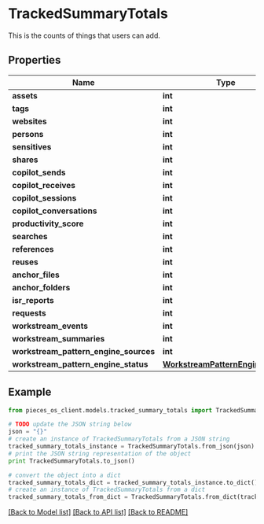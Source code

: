 # TrackedSummaryTotals

This is the counts of things that users can add.

## Properties
Name | Type | Description | Notes
------------ | ------------- | ------------- | -------------
**assets** | **int** |  | 
**tags** | **int** |  | 
**websites** | **int** |  | 
**persons** | **int** |  | 
**sensitives** | **int** |  | 
**shares** | **int** |  | 
**copilot_sends** | **int** |  | 
**copilot_receives** | **int** |  | 
**copilot_sessions** | **int** |  | 
**copilot_conversations** | **int** |  | 
**productivity_score** | **int** |  | 
**searches** | **int** |  | 
**references** | **int** |  | 
**reuses** | **int** |  | 
**anchor_files** | **int** |  | 
**anchor_folders** | **int** |  | 
**isr_reports** | **int** |  | 
**requests** | **int** |  | [optional] 
**workstream_events** | **int** |  | [optional] 
**workstream_summaries** | **int** |  | [optional] 
**workstream_pattern_engine_sources** | **int** |  | [optional] 
**workstream_pattern_engine_status** | [**WorkstreamPatternEngineStatus**](WorkstreamPatternEngineStatus.md) |  | [optional] 

## Example

```python
from pieces_os_client.models.tracked_summary_totals import TrackedSummaryTotals

# TODO update the JSON string below
json = "{}"
# create an instance of TrackedSummaryTotals from a JSON string
tracked_summary_totals_instance = TrackedSummaryTotals.from_json(json)
# print the JSON string representation of the object
print TrackedSummaryTotals.to_json()

# convert the object into a dict
tracked_summary_totals_dict = tracked_summary_totals_instance.to_dict()
# create an instance of TrackedSummaryTotals from a dict
tracked_summary_totals_from_dict = TrackedSummaryTotals.from_dict(tracked_summary_totals_dict)
```
[[Back to Model list]](../README.md#documentation-for-models) [[Back to API list]](../README.md#documentation-for-api-endpoints) [[Back to README]](../README.md)


